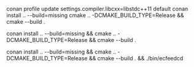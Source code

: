 conan profile update settings.compiler.libcxx=libstdc++11 default
conan install .. --build=missing
cmake .. -DCMAKE_BUILD_TYPE=Release && cmake --build .

conan install .. --build=missing && cmake .. -DCMAKE_BUILD_TYPE=Release && cmake --build .

conan install .. --build=missing && cmake .. -DCMAKE_BUILD_TYPE=Release && cmake --build . && ./bin/ecfeedcd
